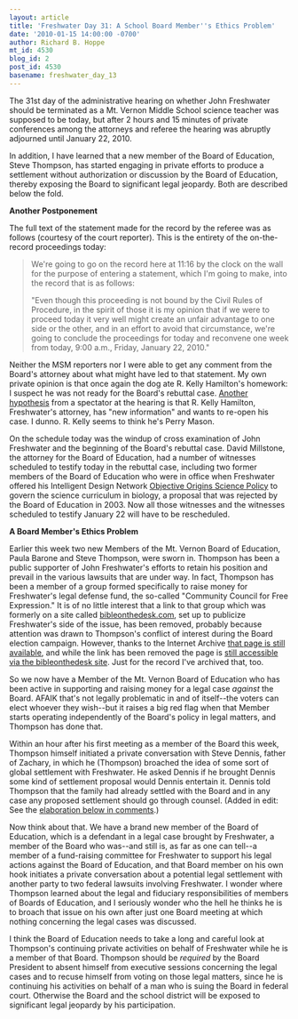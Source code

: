 ```yaml
---
layout: article
title: 'Freshwater Day 31: A School Board Member''s Ethics Problem'
date: '2010-01-15 14:00:00 -0700'
author: Richard B. Hoppe
mt_id: 4530
blog_id: 2
post_id: 4530
basename: freshwater_day_13
---
```

The 31st day of the administrative hearing on whether John Freshwater should be terminated as a Mt. Vernon Middle School science teacher was supposed to be today, but after 2 hours and 15 minutes of private conferences among the attorneys and referee the hearing was abruptly adjourned until January 22, 2010.

In addition, I have learned that a new member of the Board of Education, Steve Thompson, has started engaging in private efforts to produce a settlement without authorization or discussion by the Board of Education, thereby exposing the Board to significant legal jeopardy.  Both are described below the fold.

**Another Postponement**

The full text of the statement made for the record by the referee was as follows (courtesy of the court reporter).  This is the entirety of the on-the-record proceedings today:

> We're going to go on the record here at 11:16 by the clock on the wall for the purpose of entering a statement, which I'm going to make, into the record that is as follows:
> 
> "Even though this proceeding is not bound by the Civil Rules of Procedure, in the spirit of those it is my opinion that if we were to proceed today it very well might create an unfair advantage to one side or the other, and in an effort to avoid that circumstance, we're going to conclude the proceedings for today and reconvene one week from today, 9:00 a.m., Friday, January 22, 2010."

Neither the MSM reporters nor I were able to get any comment from the Board's attorney about what might have led to that statement.  My own private opinion is that once again the dog ate R. Kelly Hamilton's homework: I suspect he was not ready for the Board's rebuttal case.  [Another hypothesis](http://www.mvohio.net/index.php?topic=16665.msg338318#msg338318) from a spectator at the hearing is that R. Kelly Hamilton, Freshwater's attorney, has "new information" and wants to re-open his case.  I dunno.  R. Kelly seems to think he's Perry Mason.

On the schedule today was the windup of cross examination of John Freshwater and the beginning of the Board's rebuttal case.  David Millstone, the attorney for the Board of Education, had a number of witnesses scheduled to testify today in the rebuttal case, including two former members of the Board of Education who were in office when Freshwater offered his Intelligent Design Network [Objective Origins Science Policy](http://www.intelligentdesignnetwork.org/SchoolPolicyExplanation.htm) to govern the science curriculum in biology, a proposal that was rejected by the Board of Education in 2003.  Now all those witnesses and the witnesses scheduled to testify January 22 will have to be rescheduled.

**A Board Member's Ethics Problem**

Earlier this week two new Members of the Mt. Vernon Board of Education, Paula Barone and Steve Thompson, were sworn in.  Thompson has been a public supporter of John Freshwater's efforts to retain his position and prevail in the various lawsuits that are under way.  In fact, Thompson has been a member of a group formed specifically to raise money for Freshwater's legal defense fund, the so-called "Community Council for Free Expression."  It is of no little interest that a link to that group which was formerly on a site called [bibleonthedesk.com](www.bibleonthedesk.com), set up to publicize Freshwater's side of the issue, has been removed, probably because attention was drawn to Thompson's conflict of interest during the Board election campaign.  However, thanks to the Internet Archive [that page is still available](http://web.archive.org/web/20080802195513/www.bibleonthedesk.com/communitycouncil.php), and while the link has been removed the page is [still accessible via the bibleonthedesk site](http://www.bibleonthedesk.com/communitycouncil.php).  Just for the record I've archived that, too.

So we now have a Member of the Mt. Vernon Board of Education who has been active in supporting and raising money for a legal case _against_ the Board.  AFAIK that's not legally problematic in and of itself--the voters can elect whoever they wish--but it raises a big red flag when that Member starts operating independently of the Board's policy in legal matters, and Thompson has done that.

Within an hour after his first meeting as a member of the Board this week, Thompson himself initiated a private conversation with Steve Dennis, father of Zachary, in which he (Thompson) broached the idea of some sort of global settlement with Freshwater.  He asked Dennis if he brought Dennis some kind of settlement proposal would Dennis entertain it.  Dennis told Thompson that the family had already settled with the Board and in any case any proposed settlement should go through counsel.  (Added in edit: See the [elaboration below in comments](http://pandasthumb.org/archives/2010/01/freshwater-day-13.html#comment-204194).)

Now think about that.  We have a brand new member of the Board of Education, which is a defendant in a legal case brought by Freshwater, a member of the Board who was--and still is, as far as one can tell--a member of a fund-raising committee for Freshwater to support his legal actions against the Board of Education, and that Board member on his own hook initiates a private conversation about a potential legal settlement with another party to two federal lawsuits involving Freshwater.  I wonder where Thompson learned about the legal and fiduciary responsibilities of members of Boards of Education, and I seriously wonder who the hell he thinks he is to broach that issue on his own after just one Board meeting at which nothing concerning the legal cases was discussed.  

I think the Board of Education needs to take a long and careful look at Thompson's continuing private activities on behalf of Freshwater while he is a member of that Board.  Thompson should be _required_ by the Board President to absent himself from executive sessions concerning the legal cases and to recuse himself from voting on those legal matters, since he is continuing his activities on behalf of a man who is suing the Board in federal court.  Otherwise the Board and the school district will be exposed to significant legal jeopardy by his participation.
